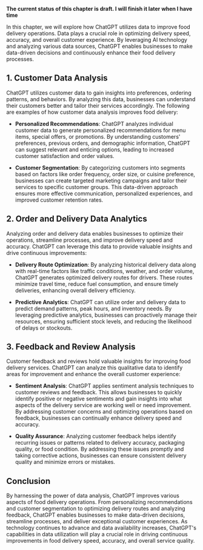 **The current status of this chapter is draft. I will finish it later when I have time**

In this chapter, we will explore how ChatGPT utilizes data to improve food delivery operations. Data plays a crucial role in optimizing delivery speed, accuracy, and overall customer experience. By leveraging AI technology and analyzing various data sources, ChatGPT enables businesses to make data-driven decisions and continuously enhance their food delivery processes.

**1. Customer Data Analysis**
-----------------------------

ChatGPT utilizes customer data to gain insights into preferences, ordering patterns, and behaviors. By analyzing this data, businesses can understand their customers better and tailor their services accordingly. The following are examples of how customer data analysis improves food delivery:

* **Personalized Recommendations**: ChatGPT analyzes individual customer data to generate personalized recommendations for menu items, special offers, or promotions. By understanding customers' preferences, previous orders, and demographic information, ChatGPT can suggest relevant and enticing options, leading to increased customer satisfaction and order values.

* **Customer Segmentation**: By categorizing customers into segments based on factors like order frequency, order size, or cuisine preference, businesses can create targeted marketing campaigns and tailor their services to specific customer groups. This data-driven approach ensures more effective communication, personalized experiences, and improved customer retention rates.

**2. Order and Delivery Data Analytics**
----------------------------------------

Analyzing order and delivery data enables businesses to optimize their operations, streamline processes, and improve delivery speed and accuracy. ChatGPT can leverage this data to provide valuable insights and drive continuous improvements:

* **Delivery Route Optimization**: By analyzing historical delivery data along with real-time factors like traffic conditions, weather, and order volume, ChatGPT generates optimized delivery routes for drivers. These routes minimize travel time, reduce fuel consumption, and ensure timely deliveries, enhancing overall delivery efficiency.

* **Predictive Analytics**: ChatGPT can utilize order and delivery data to predict demand patterns, peak hours, and inventory needs. By leveraging predictive analytics, businesses can proactively manage their resources, ensuring sufficient stock levels, and reducing the likelihood of delays or stockouts.

**3. Feedback and Review Analysis**
-----------------------------------

Customer feedback and reviews hold valuable insights for improving food delivery services. ChatGPT can analyze this qualitative data to identify areas for improvement and enhance the overall customer experience:

* **Sentiment Analysis**: ChatGPT applies sentiment analysis techniques to customer reviews and feedback. This allows businesses to quickly identify positive or negative sentiments and gain insights into what aspects of the delivery service are working well or need improvement. By addressing customer concerns and optimizing operations based on feedback, businesses can continually enhance delivery speed and accuracy.

* **Quality Assurance**: Analyzing customer feedback helps identify recurring issues or patterns related to delivery accuracy, packaging quality, or food condition. By addressing these issues promptly and taking corrective actions, businesses can ensure consistent delivery quality and minimize errors or mistakes.

**Conclusion**
--------------

By harnessing the power of data analysis, ChatGPT improves various aspects of food delivery operations. From personalizing recommendations and customer segmentation to optimizing delivery routes and analyzing feedback, ChatGPT enables businesses to make data-driven decisions, streamline processes, and deliver exceptional customer experiences. As technology continues to advance and data availability increases, ChatGPT's capabilities in data utilization will play a crucial role in driving continuous improvements in food delivery speed, accuracy, and overall service quality.
